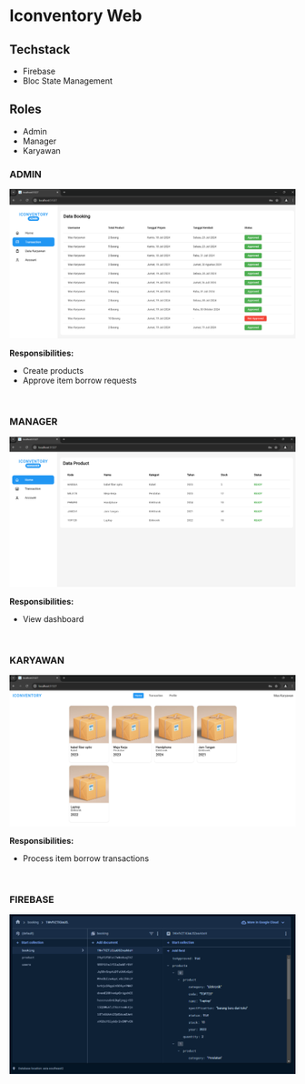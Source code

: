 # Iconventory Web

## Techstack
- Firebase
- Bloc State Management

## Roles
- Admin
- Manager
- Karyawan

### ADMIN
![Screenshot](assets/screenshots/admin.png)

**Responsibilities:**
- Create products
- Approve item borrow requests

<br>

### MANAGER
![Screenshot](assets/screenshots/manager.png)

**Responsibilities:**
- View dashboard

<br>

### KARYAWAN
![Screenshot](assets/screenshots/karyawan.png)

**Responsibilities:**
- Process item borrow transactions

<br>

### FIREBASE
![Screenshot](assets/screenshots/firebase.png)
